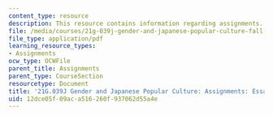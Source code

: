 ```yaml
---
content_type: resource
description: This resource contains information regarding assignments.
file: /media/courses/21g-039j-gender-and-japanese-popular-culture-fall-2015/12dce05f09aca516260f937062d55a4e_MIT21G_039JF15_Essay1.pdf
file_type: application/pdf
learning_resource_types:
- Assignments
ocw_type: OCWFile
parent_title: Assignments
parent_type: CourseSection
resourcetype: Document
title: '21G.039J Gender and Japanese Popular Culture: Assignments: Essay 1'
uid: 12dce05f-09ac-a516-260f-937062d55a4e
---
```

